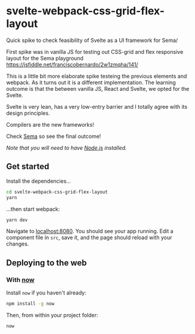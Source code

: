 # svelte-webpack-css-grid-flex-layout
Quick spike to check feasibility of Svelte as a UI framework for Sema/  

First spike was in vanilla JS for testing out CSS-grid and flex responsive layout for the Sema playground
https://jsfiddle.net/franciscobernardo/2w1zmqha/141/

This is a little bit more elaborate spike testeing the previous elements and webpack. As it turns out it is a different implementation. The learning outcome is that the between vanilla JS, React and Svelte, we opted for the Svelte. 

Svelte is very lean, has a very low-entry barrier and I totally agree with its design principles. 

Compilers are the new frameworks!

Check [Sema](https://github.com/mimic-sussex/sema) so see the final outcome! 


*Note that you will need to have [Node.js](https://nodejs.org) installed.*


## Get started

Install the dependencies...

```bash
cd svelte-webpack-css-grid-flex-layout
yarn
```

...then start webpack:

```bash
yarn dev
```

Navigate to [localhost:8080](http://localhost:8080). You should see your app running. Edit a component file in `src`, save it, and the page should reload with your changes.


## Deploying to the web

### With [now](https://zeit.co/now)

Install `now` if you haven't already:

```bash
npm install -g now
```

Then, from within your project folder:

```bash
now
```




